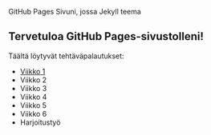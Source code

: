 GitHub Pages Sivuni, jossa Jekyll teema
## Tervetuloa GitHub Pages-sivustolleni!
Täältä löytyvät tehtäväpalautukset:
- [Viikko 1](viikko1.html)
- Viikko 2 
- Viikko 3
- Viikko 4
- Viikko 5
- Viikko 6
- Harjoitustyö
